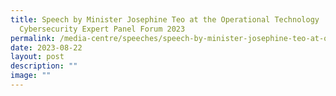 ```yaml
---
title: Speech by Minister Josephine Teo at the Operational Technology
  Cybersecurity Expert Panel Forum 2023
permalink: /media-centre/speeches/speech-by-minister-josephine-teo-at-otcep-forum-2023/
date: 2023-08-22
layout: post
description: ""
image: ""
---
```


